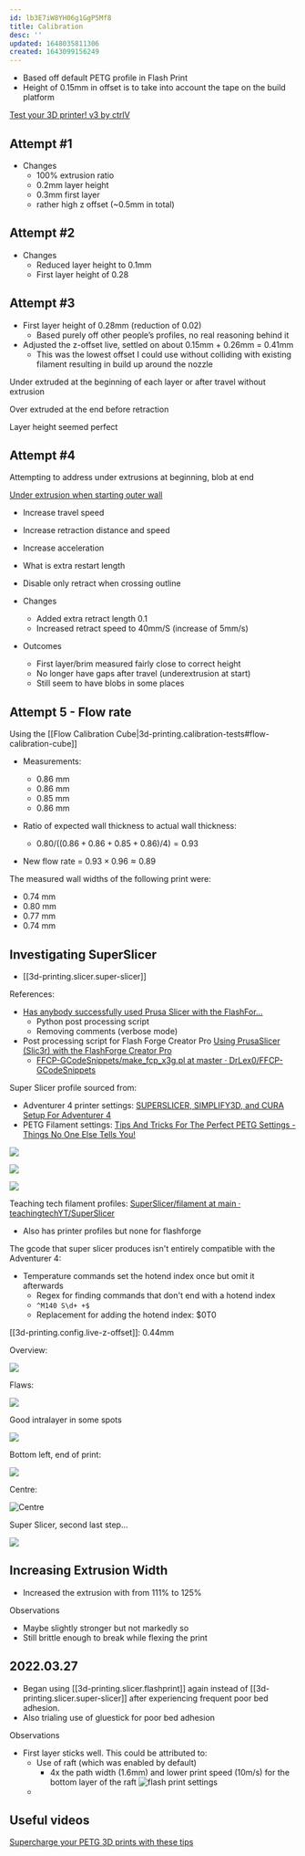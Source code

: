 ```yaml
---
id: lb3E7iW8YH06g1GgP5Mf8
title: Calibration
desc: ''
updated: 1648035811306
created: 1643099156249
---
```


- Based off default PETG profile in Flash Print
- Height of 0.15mm in offset is to take into account the tape on the build platform

[Test your 3D printer! v3 by ctrlV](https://www.thingiverse.com/thing:1363023/files)

## Attempt #1

- Changes
  - 100% extrusion ratio
  - 0.2mm layer height
  - 0.3mm first layer
  - rather high z offset (~0.5mm in total)

## Attempt #2

- Changes
  - Reduced layer height to 0.1mm
  - First layer height of 0.28

## Attempt #3

- First layer height of 0.28mm (reduction of 0.02)
  - Based purely off other people’s profiles, no real reasoning behind it
- Adjusted the z-offset live, settled on about 0.15mm + 0.26mm = 0.41mm
  - This was the lowest offset I could use without colliding with existing filament resulting in build up around the nozzle

Under extruded at the beginning of each layer or after travel without extrusion

Over extruded at the end before retraction

Layer height seemed perfect

## Attempt #4

Attempting to address under extrusions at beginning, blob at end

[Under extrusion when starting outer wall](https://3dprinting.stackexchange.com/a/10710)

- Increase travel speed
- Increase retraction distance and speed
- Increase acceleration
- What is extra restart length
- Disable only retract when crossing outline

- Changes
  - Added extra retract length 0.1
  - Increased retract speed to 40mm/S (increase of 5mm/s)

- Outcomes
  - First layer/brim measured fairly close to correct height
  - No longer have gaps after travel (underextrusion at start)
  - Still seem to have blobs in some places

## Attempt 5 - Flow rate

Using the [[Flow Calibration Cube|3d-printing.calibration-tests#flow-calibration-cube]]

- Measurements:

  - 0.86 mm
  - 0.86 mm
  - 0.85 mm
  - 0.86 mm

- Ratio of expected wall thickness to actual wall thickness:
  - $0.80/((0.86 +0.86 + 0.85 + 0.86)/4) = 0.93$
- New flow rate = $0.93 \times 0.96 \approx 0.89$

The measured wall widths of the following print were:

- 0.74 mm
- 0.80 mm
- 0.77 mm
- 0.74 mm


## Investigating SuperSlicer

- [[3d-printing.slicer.super-slicer]]

References:

- [Has anybody successfully used Prusa Slicer with the FlashFor...](https://forum.prusaprinters.org/forum/prusaslicer/has-anybody-successfully-used-prusa-slicer-with-the-flashforge-adventurer-3/)
  - Python post processing script
  - Removing comments (verbose mode)
- Post processing script for Flash Forge Creator Pro [Using PrusaSlicer (Slic3r) with the FlashForge Creator Pro](https://www.dr-lex.be/software/ffcp-slic3r-profiles.html#using)
  - [FFCP-GCodeSnippets/make_fcp_x3g.pl at master · DrLex0/FFCP-GCodeSnippets](https://github.com/DrLex0/FFCP-GCodeSnippets/blob/master/make_fcp_x3g.pl)

Super Slicer profile sourced from:

- Adventurer 4 printer settings: [SUPERSLICER, SIMPLIFY3D, and CURA Setup For Adventurer 4](https://www.youtube.com/watch?v=QMkjMrHNxME)
- PETG Filament settings: [Tips And Tricks For The Perfect PETG Settings - Things No One Else Tells You!](https://www.youtube.com/watch?v=FTos-G1QXeE)

![](assets/images/2022-03-19-17-50-12.png)

![](/assets/images/2022-03-19-17-50-22.png)

![](/assets/images/2022-03-19-17-50-50.png)


Teaching tech filament profiles: [SuperSlicer/filament at main · teachingtechYT/SuperSlicer](https://github.com/teachingtechYT/SuperSlicer/tree/main/filament)
  - Also has printer profiles but none for flashforge

The gcode that super slicer produces isn't entirely compatible with the Adventurer 4:

- Temperature commands set the hotend index once but omit it afterwards
  - Regex for finding commands that don't end with a hotend index
  - `^M140 S\d+ +$`
  - Replacement for adding the hotend index: $0T0



[[3d-printing.config.live-z-offset]]: 0.44mm

Overview:

![](assets/images/2022-03-20-12-35-15.png)

Flaws:

![](assets/images/2022-03-20-12-36-12.png)

Good intralayer in some spots

![](assets/images/2022-03-20-12-42-33.png)

Bottom left, end of print:

![](assets/images/2022-03-20-12-42-12.png)

Centre:

![Centre](assets/images/2022-03-20-12-37-01.png)

Super Slicer, second last step...

![](assets/images/2022-03-20-12-40-56.png)


## Increasing Extrusion Width

- Increased the extrusion with from 111% to 125%

Observations

- Maybe slightly stronger but not markedly so
- Still brittle enough to break while flexing the print


## 2022.03.27

- Began using [[3d-printing.slicer.flashprint]] again instead of [[3d-printing.slicer.super-slicer]] after experiencing frequent poor bed adhesion.
- Also trialing use of gluestick for poor bed adhesion

Observations

- First layer sticks well. This could be attributed to:
  - Use of raft (which was enabled by default)
    - 4x the path width (1.6mm) and lower print speed (10m/s) for the bottom layer of the raft
    ![flash print settings](/assets/images/2022-03-27-13-00-56.png)
  -




## Useful videos

[Supercharge your PETG 3D prints with these tips](https://www.youtube.com/watch?v=T3Y0atseU9k)